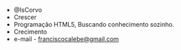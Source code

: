 - @IsCorvo
- Crescer 
- Programação HTML5, Buscando conhecimento sozinho.
- Crecimento 
- e-mail - franciscocalebe@gmail.com

<!---
IsCorvo/IsCorvo is a ✨ special ✨ repository because its `README.md` (this file) appears on your GitHub profile.
You can click the Preview link to take a look at your changes.
--->
